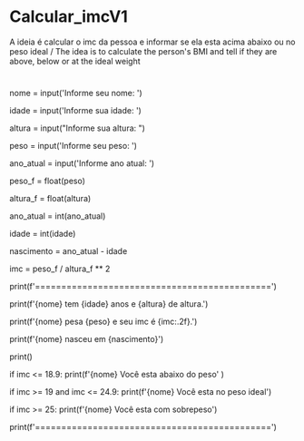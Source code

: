 # Calcular_imcV1
A ideia é calcular o imc da pessoa e informar se ela esta acima abaixo ou no peso ideal /
The idea is to calculate the person's BMI and tell if they are above, below or at the ideal weight
#

nome = input('Informe seu nome: ')

idade = input('Informe sua idade: ')

altura = input("Informe sua altura: ")

peso = input('Informe seu peso: ')

ano_atual = input('Informe ano atual: ')

peso_f = float(peso)

altura_f = float(altura)

ano_atual = int(ano_atual)

idade = int(idade)

nascimento = ano_atual - idade

imc = peso_f / altura_f ** 2

print(f'=============================================')

print(f'{nome} tem {idade} anos e {altura} de altura.')

print(f'{nome} pesa {peso} e seu imc é {imc:.2f}.')

print(f'{nome} nasceu em {nascimento}')

print()


if imc <= 18.9:
    print(f'{nome} Você esta abaixo do peso' )

if imc >= 19 and imc <= 24.9:
    print(f'{nome} Você esta no peso ideal')

if imc >= 25:
    print(f'{nome} Você esta com sobrepeso')

print(f'=============================================')

